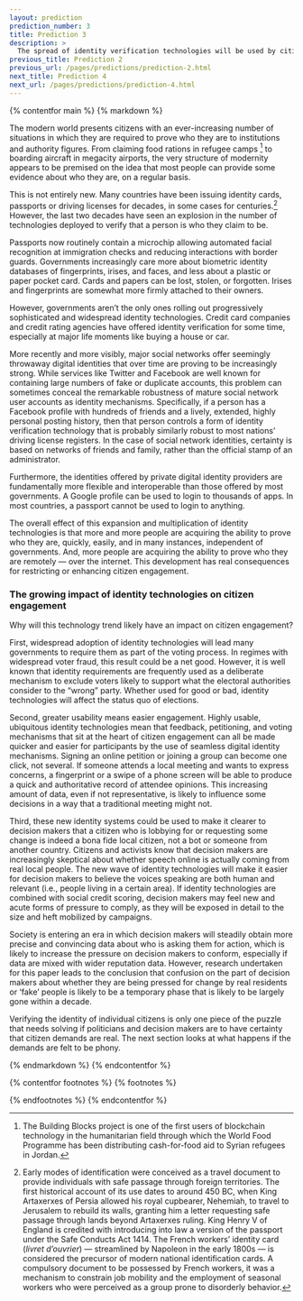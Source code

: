 ```yaml
---
layout: prediction
prediction_number: 3
title: Prediction 3
description: >
  The spread of identity verification technologies will be used by citizens to increase pressure on decision makers.
previous_title: Prediction 2
previous_url: /pages/predictions/prediction-2.html
next_title: Prediction 4
next_url: /pages/predictions/prediction-4.html
---
```


{% contentfor main %}
{% markdown %}

The modern world presents citizens with an ever-increasing number of situations in which they are required to prove who they are to institutions and authority figures. From claiming food rations in refugee camps [^8] to boarding aircraft in megacity airports, the very structure of modernity appears to be premised on the idea that most people can provide some evidence about who they are, on a regular basis.

This is not entirely new. Many countries have been issuing identity cards, passports or driving licenses for decades, in some cases for centuries.[^9] However, the last two decades have seen an explosion in the number of technologies deployed to verify that a person is who they claim to be.

Passports now routinely contain a microchip allowing automated facial recognition at immigration checks and reducing interactions with border guards. Governments increasingly care more about biometric identity databases of fingerprints, irises, and faces, and less about a plastic or paper pocket card. Cards and papers can be lost, stolen, or forgotten. Irises and fingerprints are somewhat more firmly attached to their owners.

However, governments aren’t the only ones rolling out progressively sophisticated and widespread identity technologies. Credit card companies and credit rating agencies have offered identity verification for some time, especially at major life moments like buying a house or car.

More recently and more visibly, major social networks offer seemingly throwaway digital identities that over time are proving to be increasingly strong. While services like Twitter and Facebook are well known for containing large numbers of fake or duplicate accounts, this problem can sometimes conceal the remarkable robustness of mature social network user accounts as identity mechanisms. Specifically, if a person has a Facebook profile with hundreds of friends and a lively, extended, highly personal posting history, then that person controls a form of identity verification technology that is probably similarly robust to most nations’ driving license registers. In the case of social network identities, certainty is based on networks of friends and family, rather than the official stamp of an administrator.

Furthermore, the identities offered by private digital identity providers are fundamentally more flexible and interoperable than those offered by most governments. A Google profile can be used to login to thousands of apps. In most countries, a passport cannot be used to login to anything.

The overall effect of this expansion and multiplication of identity technologies is that more and more people are acquiring the ability to prove who they are, quickly, easily, and in many instances, independent of governments. And, more people are acquiring the ability to prove who they are remotely — over the internet. This development has real consequences for restricting or enhancing citizen engagement.

### The growing impact of identity technologies on citizen engagement

Why will this technology trend likely have an impact on citizen engagement?

First, widespread adoption of identity technologies will lead many governments to require them as part of the voting process. In regimes with widespread voter fraud, this result could be a net good. However, it is well known that identity requirements are frequently used as a deliberate mechanism to exclude voters likely to support what the electoral authorities consider to the “wrong” party. Whether used for good or bad, identity technologies will affect the status quo of elections.

Second, greater usability means easier engagement. Highly usable, ubiquitous identity technologies mean that feedback, petitioning, and voting mechanisms that sit at the heart of citizen engagement can all be made quicker and easier for participants by the use of seamless digital identity mechanisms. Signing an online petition or joining a group can become one click, not several. If someone attends a local meeting and wants to express concerns, a fingerprint or a swipe of a phone screen will be able to produce a quick and authoritative record of attendee opinions. This increasing amount of data, even if not representative, is likely to influence some decisions in a way that a traditional meeting might not.

Third, these new identity systems could be used to make it clearer to decision makers that a citizen who is lobbying for or requesting some change is indeed a bona fide local citizen, not a bot or someone from another country. Citizens and activists know that decision makers are increasingly skeptical about whether speech online is actually coming from real local people. The new wave of identity technologies will make it easier for decision makers to believe the voices speaking are both human and relevant (i.e., people living in a certain area). If identity technologies are combined with social credit scoring, decision makers may feel new and acute forms of pressure to comply, as they will be exposed in detail to the size and heft mobilized by campaigns.

Society is entering an era in which decision makers will steadily obtain more precise and convincing data about who is asking them for action, which is likely to increase the pressure on decision makers to conform, especially if data are mixed with wider reputation data. However, research undertaken for this paper leads to the conclusion that confusion on the part of decision makers about whether they are being pressed for change by real residents or ‘fake’ people is likely to be a temporary phase that is likely to be largely gone within a decade.

Verifying the identity of individual citizens is only one piece of the puzzle that needs solving if politicians and decision makers are to have certainty that citizen demands are real. The next section looks at what happens if the demands are felt to be phony.

{% endmarkdown %}
{% endcontentfor %}

{% contentfor footnotes %}
{% footnotes %}

[^8]: The Building Blocks project is one of the first users of blockchain technology in the humanitarian field through which the World Food Programme has been distributing cash-for-food aid to Syrian refugees in Jordan.

[^9]: Early modes of identification were conceived as a travel document to provide individuals with safe passage through foreign territories. The first historical account of its use dates to around 450 BC, when King Artaxerxes of Persia allowed his royal cupbearer, Nehemiah, to travel to Jerusalem to rebuild its walls, granting him a letter requesting safe passage through lands beyond Artaxerxes ruling. King Henry V of England is credited with introducing into law a version of the passport under the Safe Conducts Act 1414. The French workers’ identity card (*livret d’ouvrier*) — streamlined by Napoleon in the early 1800s — is considered the precursor of modern national identification cards. A compulsory document to be possessed by French workers, it was a mechanism to constrain job mobility and the employment of seasonal workers who were perceived as a group prone to disorderly behavior.

{% endfootnotes %}
{% endcontentfor %}